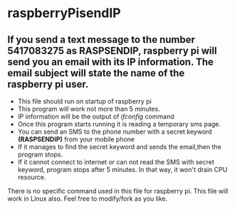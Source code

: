 # raspberryPisendIP

## If you send a text message to the number 5417083275 as RASPSENDIP, raspberry pi will send you an email with its IP information. The email subject will state the name of the raspberry pi user.

- This file should run on startup of raspberry pi
- This program will work not more than 5 minutes.
- IP information will be the output of *ifconfig* command
- Once this program starts running it is reading a temporary sms page.
- You can send an SMS to the phone number with a secret keyword **(RASPSENDIP)** from your mobile phone
- If it manages to find the secret keyword and sends the email,then the program stops.
- If it cannot connect to internet or can not read the SMS with secret keyword, program stops after 5 minutes. In that way, it won't drain CPU resource.

There is no specific command used in this file for raspberry pi. This file will work in Linux also.
Feel free to modify/fork as you like.
